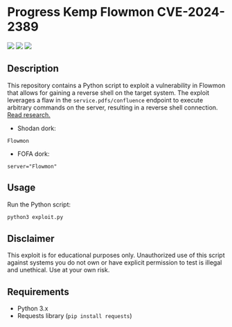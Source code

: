 # Progress Kemp Flowmon CVE-2024-2389
![](https://img.shields.io/static/v1?label=Product&message=Progress%20Kemp%20Flowmon&color=blue)
![](https://img.shields.io/static/v1?label=Version&message=prior%20to%2011.1.14%20and%2012.3.5&color=brighgreen)
![](https://img.shields.io/static/v1?label=Vulnerability&message=CVSSv3:%2010%20Code%20Injection&color=red)

## Description
This repository contains a Python script to exploit a vulnerability in Flowmon that allows for gaining a reverse shell on the target system. The exploit leverages a flaw in the `service.pdfs/confluence` endpoint to execute arbitrary commands on the server, resulting in a reverse shell connection. [Read research.](https://rhinosecuritylabs.com/research/cve-2024-2389-in-progress-flowmon/#/)

- Shodan dork: 
```
Flowmon
```
- FOFA dork:
```
server="Flowmon"
```
## Usage
Run the Python script:
   ```bash
   python3 exploit.py
   ```
## Disclaimer
This exploit is for educational purposes only. Unauthorized use of this script against systems you do not own or have explicit permission to test is illegal and unethical. Use at your own risk.

## Requirements
- Python 3.x
- Requests library (`pip install requests`)
